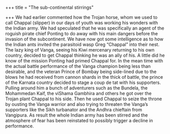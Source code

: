 +++
title = "The sub-continental stirrings"

+++
We had earlier commented how the Trojan horse, whom we used to call
Chappal (slipper) in our days of youth was working his wonders with the
Indian army. We had speculated that he was specifically an agent of the
roguish pirate chief Ponting to do away with his main dangers before the
invasion of the subcontinent. We have now got some intelligence as to
how the Indian ants invited the parasitoid wasp Greg “Chappal” into
their nest. The lazy king of Vanga, seeing his Kiwi mercenary returning
to his own country, decided to get Chappal thinking he was an ally of
his. A little did he know of the mission Ponting had primed Chappal for.
In the mean time with the actual battle performance of the Vanga
champion being less than desirable, and the veteran Prince of Bombay
being side-lined due to the blows he had received from cannon shards in
the thick of battle, the prince of the Karnata country decided to stage
a coup de tat with his supporters. Pulling around him a bunch of
adventurers such as the Bundela, the Mohammedan Kaif, the viShama
Gambhira and others he got over the Trojan plant Chappal to his side.
Then he used Chappal to seize the throne by ousting the Vanga warrior
and also trying to threaten the Vanga’s supporters like the Sikh
turbanator and the Andhra chieftain from Vangipura. As result the whole
Indian army has been stirred and the atmosphere of fear has been
reinstated to possibly trigger a decline in performance.
